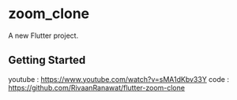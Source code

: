 # zoom_clone

A new Flutter project.

## Getting Started

youtube : https://www.youtube.com/watch?v=sMA1dKbv33Y
code : https://github.com/RivaanRanawat/flutter-zoom-clone

